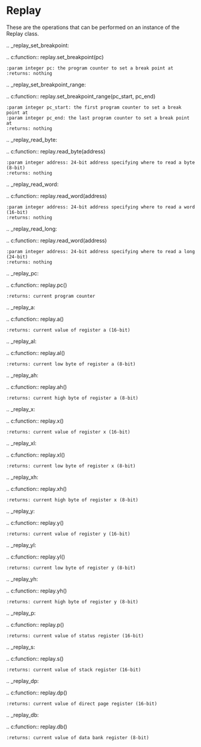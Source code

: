 Replay
======
These are the operations that can be performed on an instance of the Replay class.

.. _replay_set_breakpoint:

.. c:function:: replay.set_breakpoint(pc)

    :param integer pc: the program counter to set a break point at
    :returns: nothing

.. _replay_set_breakpoint_range:

.. c:function:: replay.set_breakpoint_range(pc_start, pc_end)

    :param integer pc_start: the first program counter to set a break point at
    :param integer pc_end: the last program counter to set a break point at
    :returns: nothing

.. _replay_read_byte:

.. c:function:: replay.read_byte(address)

    :param integer address: 24-bit address specifying where to read a byte (8-bit)
    :returns: nothing

.. _replay_read_word:

.. c:function:: replay.read_word(address)

    :param integer address: 24-bit address specifying where to read a word (16-bit)
    :returns: nothing

.. _replay_read_long:

.. c:function:: replay.read_word(address)

    :param integer address: 24-bit address specifying where to read a long (24-bit)
    :returns: nothing

.. _replay_pc:

.. c:function:: replay.pc()

    :returns: current program counter

.. _replay_a:

.. c:function:: replay.a()

    :returns: current value of register a (16-bit)

.. _replay_al:

.. c:function:: replay.al()

    :returns: current low byte of register a (8-bit)

.. _replay_ah:

.. c:function:: replay.ah()

    :returns: current high byte of register a (8-bit)

.. _replay_x:

.. c:function:: replay.x()

    :returns: current value of register x (16-bit)

.. _replay_xl:

.. c:function:: replay.xl()

    :returns: current low byte of register x (8-bit)

.. _replay_xh:

.. c:function:: replay.xh()

    :returns: current high byte of register x (8-bit)

.. _replay_y:

.. c:function:: replay.y()

    :returns: current value of register y (16-bit)

.. _replay_yl:

.. c:function:: replay.yl()

    :returns: current low byte of register y (8-bit)

.. _replay_yh:

.. c:function:: replay.yh()

    :returns: current high byte of register y (8-bit)

.. _replay_p:

.. c:function:: replay.p()

    :returns: current value of status register (16-bit)

.. _replay_s:

.. c:function:: replay.s()

    :returns: current value of stack register (16-bit)

.. _replay_dp:

.. c:function:: replay.dp()

    :returns: current value of direct page register (16-bit)

.. _replay_db:

.. c:function:: replay.db()

    :returns: current value of data bank register (8-bit)
